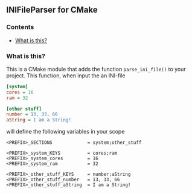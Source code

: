 ## INIFileParser for CMake



### Contents

- [What is this?](#what-is-this)



### What is this?

This is a CMake module that adds the function `parse_ini_file()` to your project. This function, when input the an INI-file

```ini
[system]
cores = 16
ram = 32

[other stuff]
number = 13, 33, 66
aString = I am a String!
```

will define the following variables in your scope

```
<PREFIX>_SECTIONS             = system;other_stuff

<PREFIX>_system_KEYS          = cores;ram
<PREFIX>_system_cores         = 16
<PREFIX>_system_ram           = 32

<PREFIX>_other_stuff_KEYS     = number;aString
<PREFIX>_other_stuff_number   = 13, 33, 66
<PREFIX>_other_stuff_aString  = I am a String!
```



